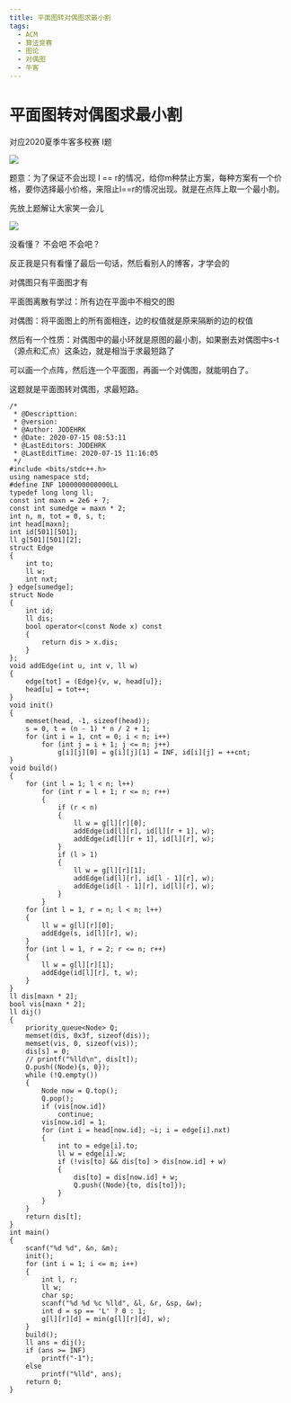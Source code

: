 ```yaml
---
title: 平面图转对偶图求最小割
tags:
  - ACM
  - 算法竞赛
  - 图论
  - 对偶图  
  - 牛客
---
```


# 平面图转对偶图求最小割

对应2020夏季牛客多校赛 I题

![](D:\BLOG\JODE-HRK.github.io\assets\image\2020牛客第二场I.jpg)

题意：为了保证不会出现 l == r的情况，给你m种禁止方案，每种方案有一个价格，要你选择最小价格，来阻止l==r的情况出现。就是在点阵上取一个最小割。

先放上题解让大家笑一会儿

![](D:\BLOG\JODE-HRK.github.io\assets\image\牛客多校对偶图.jpg)

没看懂？ 不会吧 不会吧？

反正我是只有看懂了最后一句话，然后看别人的博客，才学会的

对偶图只有平面图才有

平面图离散有学过：所有边在平面中不相交的图

对偶图：将平面图上的所有面相连，边的权值就是原来隔断的边的权值

然后有一个性质：对偶图中的最小环就是原图的最小割，如果删去对偶图中s-t（源点和汇点）这条边，就是相当于求最短路了

可以画一个点阵，然后连一个平面图，再画一个对偶图，就能明白了。

这题就是平面图转对偶图，求最短路。

```c+
/*
 * @Descripttion: 
 * @version: 
 * @Author: JODEHRK
 * @Date: 2020-07-15 08:53:11
 * @LastEditors: JODEHRK
 * @LastEditTime: 2020-07-15 11:16:05
 */
#include <bits/stdc++.h>
using namespace std;
#define INF 1000000000000LL
typedef long long ll;
const int maxn = 2e6 + 7;
const int sumedge = maxn * 2;
int n, m, tot = 0, s, t;
int head[maxn];
int id[501][501];
ll g[501][501][2];
struct Edge
{
    int to;
    ll w;
    int nxt;
} edge[sumedge];
struct Node
{
    int id;
    ll dis;
    bool operator<(const Node x) const
    {
        return dis > x.dis;
    }
};
void addEdge(int u, int v, ll w)
{
    edge[tot] = (Edge){v, w, head[u]};
    head[u] = tot++;
}
void init()
{
    memset(head, -1, sizeof(head));
    s = 0, t = (n - 1) * n / 2 + 1;
    for (int i = 1, cnt = 0; i < n; i++)
        for (int j = i + 1; j <= n; j++)
            g[i][j][0] = g[i][j][1] = INF, id[i][j] = ++cnt;
}
void build()
{
    for (int l = 1; l < n; l++)
        for (int r = l + 1; r <= n; r++)
        {
            if (r < n)
            {
                ll w = g[l][r][0];
                addEdge(id[l][r], id[l][r + 1], w);
                addEdge(id[l][r + 1], id[l][r], w);
            }
            if (l > 1)
            {
                ll w = g[l][r][1];
                addEdge(id[l][r], id[l - 1][r], w);
                addEdge(id[l - 1][r], id[l][r], w);
            }
        }
    for (int l = 1, r = n; l < n; l++)
    {
        ll w = g[l][r][0];
        addEdge(s, id[l][r], w);
    }
    for (int l = 1, r = 2; r <= n; r++)
    {
        ll w = g[l][r][1];
        addEdge(id[l][r], t, w);
    }
}
ll dis[maxn * 2];
bool vis[maxn * 2];
ll dij()
{
    priority_queue<Node> Q;
    memset(dis, 0x3f, sizeof(dis));
    memset(vis, 0, sizeof(vis));
    dis[s] = 0;
    // printf("%lld\n", dis[t]);
    Q.push((Node){s, 0});
    while (!Q.empty())
    {
        Node now = Q.top();
        Q.pop();
        if (vis[now.id])
            continue;
        vis[now.id] = 1;
        for (int i = head[now.id]; ~i; i = edge[i].nxt)
        {
            int to = edge[i].to;
            ll w = edge[i].w;
            if (!vis[to] && dis[to] > dis[now.id] + w)
            {
                dis[to] = dis[now.id] + w;
                Q.push((Node){to, dis[to]});
            }
        }
    }
    return dis[t];
}
int main()
{
    scanf("%d %d", &n, &m);
    init();
    for (int i = 1; i <= m; i++)
    {
        int l, r;
        ll w;
        char sp;
        scanf("%d %d %c %lld", &l, &r, &sp, &w);
        int d = sp == 'L' ? 0 : 1;
        g[l][r][d] = min(g[l][r][d], w);
    }
    build();
    ll ans = dij();
    if (ans >= INF)
        printf("-1");
    else
        printf("%lld", ans);
    return 0;
}
```

